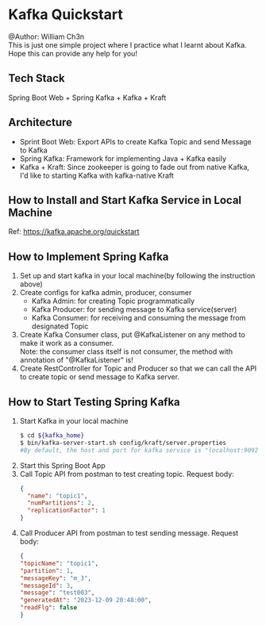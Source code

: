 # Kafka Quickstart

@Author: William Ch3n  
This is just one simple project where I practice what I learnt about Kafka.  
Hope this can provide any help for you!

## Tech Stack
Spring Boot Web + Spring Kafka + Kafka + Kraft

## Architecture
- Sprint Boot Web: Export APIs to create Kafka Topic and send Message to Kafka
- Spring Kafka: Framework for implementing Java + Kafka easily
- Kafka + Kraft: Since zookeeper is going to fade out from native Kafka, I'd like to starting Kafka with kafka-native Kraft

## How to Install and Start Kafka Service in Local Machine

Ref: https://kafka.apache.org/quickstart

## How to Implement Spring Kafka
1. Set up and start kafka in your local machine(by following the instruction above)
2. Create configs for kafka admin, producer, consumer
   - Kafka Admin: for creating Topic programmatically
   - Kafka Producer: for sending message to Kafka service(server)
   - Kafka Consumer: for receiving and consuming the message from designated Topic
3. Create Kafka Consumer class, put @KafkaListener on any method to make it work as a consumer.  
   Note: the consumer class itself is not consumer, the method with annotation of "@KafkaListener" is!
4. Create RestController for Topic and Producer so that we can call the API to create topic or send message to Kafka server.

## How to Start Testing Spring Kafka
1. Start Kafka in your local machine
    ```bash
    $ cd ${kafka_home}
    $ bin/kafka-server-start.sh config/kraft/server.properties
    #By default, the host and port for kafka service is "localhost:9092"
    ```
2. Start this Spring Boot App
3. Call Topic API from postman to test creating topic. Request body:
    ```json
    {
      "name": "topic1",
      "numPartitions": 2,
      "replicationFactor": 1
    }
    ```
4. Call Producer API from postman to test sending message. Request body:
    ```json
   {
    "topicName": "topic1",
    "partition": 1,
    "messageKey": "m_3",
    "messageId": 3,
    "message": "test003",
    "generatedAt": "2023-12-09 20:48:00",
    "readFlg": false
   }
    ```